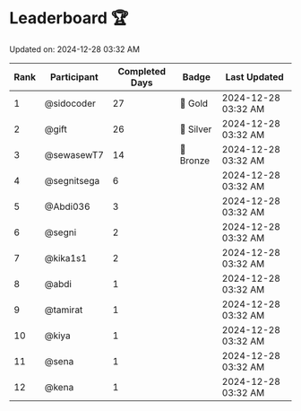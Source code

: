 # Leaderboard 🏆

Updated on: 2024-12-28 03:32 AM

| Rank | Participant       | Completed Days | Badge      | Last Updated         |
|------|-------------------|----------------|------------|----------------------|
| 1    | @sidocoder        | 27             | 🏅 Gold     | 2024-12-28 03:32 AM |
| 2    | @gift             | 26             | 🥈 Silver   | 2024-12-28 03:32 AM |
| 3    | @sewasewT7        | 14             | 🥉 Bronze   | 2024-12-28 03:32 AM |
| 4    | @segnitsega       | 6              |            | 2024-12-28 03:32 AM |
| 5    | @Abdi036          | 3              |            | 2024-12-28 03:32 AM |
| 6    | @segni            | 2              |            | 2024-12-28 03:32 AM |
| 7    | @kika1s1          | 2              |            | 2024-12-28 03:32 AM |
| 8    | @abdi             | 1              |            | 2024-12-28 03:32 AM |
| 9    | @tamirat          | 1              |            | 2024-12-28 03:32 AM |
| 10   | @kiya             | 1              |            | 2024-12-28 03:32 AM |
| 11   | @sena             | 1              |            | 2024-12-28 03:32 AM |
| 12   | @kena             | 1              |            | 2024-12-28 03:32 AM |
